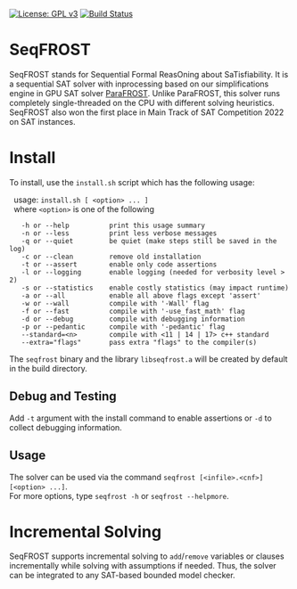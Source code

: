 [![License: GPL v3](https://img.shields.io/badge/License-GPLv3-blue.svg)](https://www.gnu.org/licenses/gpl-3.0)
[![Build Status](https://app.travis-ci.com/muhos/SeqFROST.svg?token=YXUywHfBSpqMqyUKnyT4&branch=main)](https://app.travis-ci.com/muhos/SeqFROST)

# SeqFROST
SeqFROST stands for Sequential Formal ReasOning about SaTisfiability. 
It is a sequential SAT solver with inprocessing based on our simplifications engine in GPU SAT solver [ParaFROST](https://github.com/muhos/ParaFROST). Unlike ParaFROST, this solver runs completely single-threaded on the CPU with different solving heuristics. SeqFROST also won the first place in Main Track of SAT Competition 2022 on SAT instances.

# Install

To install, use the `install.sh` script which has the following usage:


&nbsp; usage: `install.sh [ <option> ... ]`<br>
&nbsp; where `<option>` is one of the following

       -h or --help          print this usage summary
       -n or --less          print less verbose messages
       -q or --quiet         be quiet (make steps still be saved in the log)
	   -c or --clean         remove old installation
	   -t or --assert        enable only code assertions
       -l or --logging       enable logging (needed for verbosity level > 2)
       -s or --statistics    enable costly statistics (may impact runtime)
       -a or --all           enable all above flags except 'assert'
	   -w or --wall          compile with '-Wall' flag
	   -f or --fast          compile with '-use_fast_math' flag
       -d or --debug         compile with debugging information
       -p or --pedantic      compile with '-pedantic' flag
       --standard=<n>        compile with <11 | 14 | 17> c++ standard
       --extra="flags"       pass extra "flags" to the compiler(s)


The `seqfrost` binary and the library `libseqfrost.a` will be created by default in the build directory.<br>

## Debug and Testing
Add `-t` argument with the install command to enable assertions or `-d` to collect debugging information.<br>

## Usage
The solver can be used via the command `seqfrost [<infile>.<cnf>][<option> ...]`.<br>
For more options, type `seqfrost -h` or `seqfrost --helpmore`.

# Incremental Solving
SeqFROST supports incremental solving to `add`/`remove` variables or clauses incrementally while solving with assumptions if needed. Thus, the solver can be integrated to any SAT-based bounded model checker.
